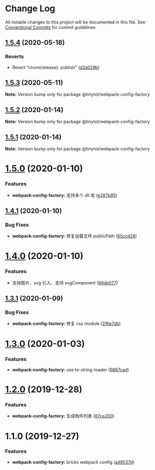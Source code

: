 # Change Log

All notable changes to this project will be documented in this file.
See [Conventional Commits](https://conventionalcommits.org) for commit guidelines.

## [1.5.4](https://github.com/tinytot1/tools/compare/@tinytot/webpack-config-factory@1.5.3...@tinytot/webpack-config-factory@1.5.4) (2020-05-18)

### Reverts

- Revert "chore(release): publish" ([d2a029b](https://github.com/tinytot1/tools/commit/d2a029b69aa0c38b2d4167c4963f7bb644a3ec58))

## [1.5.3](https://github.com/tinytot1/tools/compare/@tinytot/webpack-config-factory@1.5.2...@tinytot/webpack-config-factory@1.5.3) (2020-05-11)

**Note:** Version bump only for package @tinytot/webpack-config-factory

## [1.5.2](https://github.com/tinytot1/tools/compare/@tinytot/webpack-config-factory@1.5.1...@tinytot/webpack-config-factory@1.5.2) (2020-01-14)

**Note:** Version bump only for package @tinytot/webpack-config-factory

## [1.5.1](https://github.com/tinytot1/tools/compare/@tinytot/webpack-config-factory@1.5.0...@tinytot/webpack-config-factory@1.5.1) (2020-01-14)

**Note:** Version bump only for package @tinytot/webpack-config-factory

# [1.5.0](https://github.com/tinytot1/tools/compare/@tinytot/webpack-config-factory@1.4.1...@tinytot/webpack-config-factory@1.5.0) (2020-01-10)

### Features

- **webpack-config-factory:** 支持多个 dll 库 ([e287b95](https://github.com/tinytot1/tools/commit/e287b954952dd63eda2a381e36544b86dd678c20))

## [1.4.1](https://github.com/tinytot1/tools/compare/@tinytot/webpack-config-factory@1.4.0...@tinytot/webpack-config-factory@1.4.1) (2020-01-10)

### Bug Fixes

- **webpack-config-factory:** 修复加载文件 publicPath ([65ccd28](https://github.com/tinytot1/tools/commit/65ccd28c15300c2b64ad6b2c70167ffc084a060d))

# [1.4.0](https://github.com/tinytot1/tools/compare/@tinytot/webpack-config-factory@1.3.1...@tinytot/webpack-config-factory@1.4.0) (2020-01-10)

### Features

- 支持图片、svg 引入、支持 svgComponent ([66de077](https://github.com/tinytot1/tools/commit/66de0774926d434e9f7b641641d9e3233ddb4470))

## [1.3.1](https://github.com/tinytot1/tools/compare/@tinytot/webpack-config-factory@1.3.0...@tinytot/webpack-config-factory@1.3.1) (2020-01-09)

### Bug Fixes

- **webpack-config-factory:** 修复 css module ([316e7db](https://github.com/tinytot1/tools/commit/316e7dbcfe92ddb8bcaf3a04116092186474fe1c))

# [1.3.0](https://github.com/tinytot1/tools/compare/@tinytot/webpack-config-factory@1.2.0...@tinytot/webpack-config-factory@1.3.0) (2020-01-03)

### Features

- **webpack-config-factory:** use to-string-loader ([9887cad](https://github.com/tinytot1/tools/commit/9887cad8b3698b14f3fc40b5a398b37dafd1bbe8))

# [1.2.0](https://github.com/tinytot1/tools/compare/@tinytot/webpack-config-factory@1.1.0...@tinytot/webpack-config-factory@1.2.0) (2019-12-28)

### Features

- **webpack-config-factory:** 生成构件列表 ([87ce200](https://github.com/tinytot1/tools/commit/87ce2008a3593911f5c6f61bc549f28b8baf3d1c))

# 1.1.0 (2019-12-27)

### Features

- **webpack-config-factory:** bricks webpack config ([ad9537d](https://github.com/tinytot1/tools/commit/ad9537db817b6b7014e9c5dd8689010dee8f64d6))
